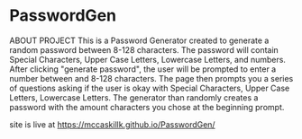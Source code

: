 # PasswordGen

ABOUT PROJECT
This is a Password Generator created to generate a random password between 8-128 characters.
The password will contain Special Characters, Upper Case Letters, Lowercase Letters, and numbers.
After clicking "generate password", the user will be prompted to enter a number between and 8-128 characters.
The page then prompts you a series of questions asking if the user is okay with Special Characters, Upper Case Letters, Lowercase Letters.
The generator than randomly creates a password with the amount characters you chose at the beginning prompt.

site is live at https://mccaskillk.github.io/PasswordGen/
